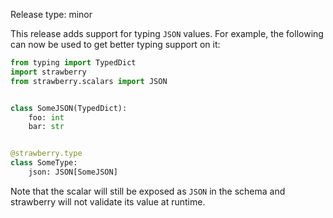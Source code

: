 Release type: minor

This release adds support for typing `JSON` values. For example, the following
can now be used to get better typing support on it:

```python
from typing import TypedDict
import strawberry
from strawberry.scalars import JSON


class SomeJSON(TypedDict):
    foo: int
    bar: str


@strawberry.type
class SomeType:
    json: JSON[SomeJSON]
```

Note that the scalar will still be exposed as `JSON` in the schema and strawberry
will not validate its value at runtime.
